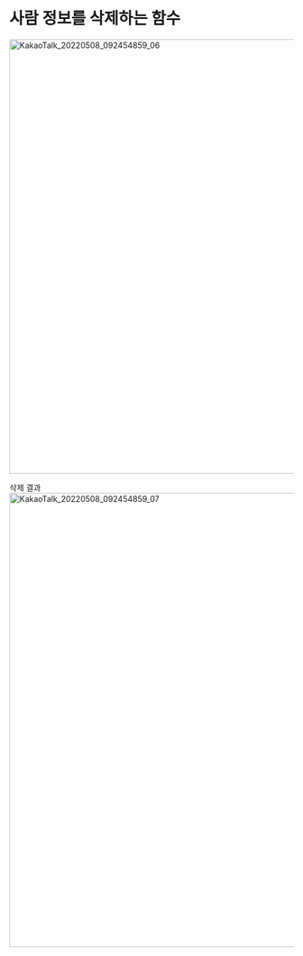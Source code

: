 # 사람 정보를 삭제하는 함수

<img width="770" alt="KakaoTalk_20220508_092454859_06" src="https://user-images.githubusercontent.com/100589396/167409134-8d53b6f6-1467-4858-aca0-a1f0f588fb67.png">

삭제 결과
<img width="805" alt="KakaoTalk_20220508_092454859_07" src="https://user-images.githubusercontent.com/100589396/167409163-a1279eee-5a94-4117-a894-926f86e880fd.png">
